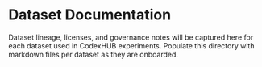 # Dataset Documentation

Dataset lineage, licenses, and governance notes will be captured here for each dataset used in CodexHUB experiments. Populate this directory with markdown files per dataset as they are onboarded.
